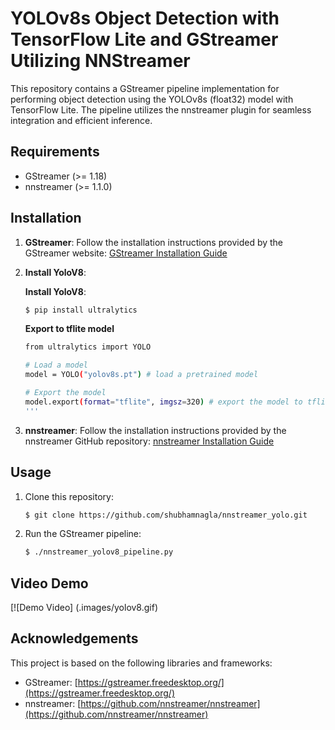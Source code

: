 # YOLOv8s Object Detection with TensorFlow Lite and GStreamer Utilizing NNStreamer

This repository contains a GStreamer pipeline implementation for performing object detection using the YOLOv8s (float32) model with TensorFlow Lite. The pipeline utilizes the nnstreamer plugin for seamless integration and efficient inference.

## Requirements

- GStreamer (>= 1.18)
- nnstreamer (>= 1.1.0)

## Installation

1. **GStreamer**: Follow the installation instructions provided by the GStreamer website: [GStreamer Installation Guide](https://gstreamer.freedesktop.org/documentation/installing/index.html)

2. **Install YoloV8**:
   
   **Install YoloV8**:

    ```bash
    $ pip install ultralytics
    ```

    **Export to tflite model**

   ```bash
   from ultralytics import YOLO

   # Load a model
   model = YOLO("yolov8s.pt") # load a pretrained model

   # Export the model
   model.export(format="tflite", imgsz=320) # export the model to tflite format
   '''

5. **nnstreamer**: Follow the installation instructions provided by the nnstreamer GitHub repository: [nnstreamer Installation Guide](https://github.com/nnstreamer/nnstreamer)

## Usage

1. Clone this repository:

    ```bash
    $ git clone https://github.com/shubhamnagla/nnstreamer_yolo.git
    ```

2. Run the GStreamer pipeline:

    ```bash
    $ ./nnstreamer_yolov8_pipeline.py
    ```
    
## Video Demo

[![Demo Video] (.images/yolov8.gif)

## Acknowledgements

This project is based on the following libraries and frameworks:

- GStreamer: [https://gstreamer.freedesktop.org/](https://gstreamer.freedesktop.org/)
- nnstreamer: [https://github.com/nnstreamer/nnstreamer](https://github.com/nnstreamer/nnstreamer)
